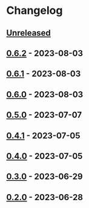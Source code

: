 # Changelog

## [Unreleased]

## [0.6.2] - 2023-08-03

## [0.6.1] - 2023-08-03

## [0.6.0] - 2023-08-03

## [0.5.0] - 2023-07-07

## [0.4.1] - 2023-07-05

## [0.4.0] - 2023-07-05

## [0.3.0] - 2023-06-29

## [0.2.0] - 2023-06-28

[Unreleased]: https://github.com/getindata/dbt-graph-builder/compare/0.6.2...HEAD

[0.6.2]: https://github.com/getindata/dbt-graph-builder/compare/0.6.1...0.6.2

[0.6.1]: https://github.com/getindata/dbt-graph-builder/compare/0.6.0...0.6.1

[0.6.0]: https://github.com/getindata/dbt-graph-builder/compare/0.5.0...0.6.0

[0.5.0]: https://github.com/getindata/dbt-graph-builder/compare/0.4.1...0.5.0

[0.4.1]: https://github.com/getindata/dbt-graph-builder/compare/0.4.0...0.4.1

[0.4.0]: https://github.com/getindata/dbt-graph-builder/compare/0.3.0...0.4.0

[0.3.0]: https://github.com/getindata/dbt-graph-builder/compare/0.2.0...0.3.0

[0.2.0]: https://github.com/getindata/dbt-graph-builder/compare/0fe243c85d6d000a8eb76ecc76d5e45278cd2886...0.2.0
